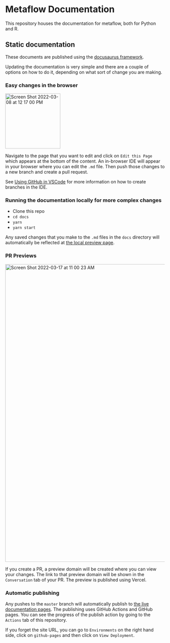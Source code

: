 # Metaflow Documentation

This repository houses the documentation for metaflow, both for Python and R.

## Static documentation

These documents are published using the [docusaurus framework](https://docusaurus.io/).

Updating the documentation is very simple and there are a couple of options on how to do it, depending on what sort of change you are making.

### Easy changes in the browser

<img width="174" alt="Screen Shot 2022-03-08 at 12 17 00 PM" src="https://user-images.githubusercontent.com/93726128/157309404-2bf342ff-8149-4155-9ec2-9ae9d6cb9301.png">

Navigate to the page that you want to edit and click on `Edit this Page` which appears at the bottom of the content. An in-browser IDE will appear in your browser where you can edit the `.md` file. Then push those changes to a new branch and create a pull request.

See [Using GitHub in VSCode](https://code.visualstudio.com/docs/editor/github) for more information on how to create branches in the IDE.

### Running the documentation locally for more complex changes

- Clone this repo
- `cd docs`
- `yarn`
- `yarn start`

Any saved changes that you make to the `.md` files in the `docs` directory will automatically be reflected at [the local preview page](http://localhost:3000/docs/).

### PR Previews

<img width="940" alt="Screen Shot 2022-03-17 at 11 00 23 AM" src="https://user-images.githubusercontent.com/93726128/158854270-4e30dbc5-77b5-4a46-bc92-a73bef44f927.png">

If you create a PR, a preview domain will be created where you can view your changes. The link to that preview domain will be shown in the `Conversation` tab of your PR. The preview is published using Vercel.

### Automatic publishing

Any pushes to the `master` branch will automatically publish to [the live documentation pages](https://metaflow.org). The publishing uses GitHub Actions and GitHub pages. You can see the progress of the publish action by going to the `Actions` tab of this repository.

If you forget the site URL, you can go to `Environments` on the right hand side, click on `github-pages` and then click on `View Deployment`.
